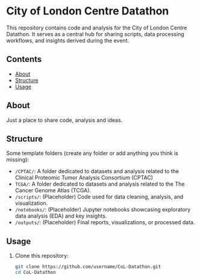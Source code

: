 # City of London Centre Datathon

This repository contains code and analysis for the City of London Centre Datathon. It serves as a central hub for sharing scripts, data processing workflows, and insights derived during the event.

## Contents

- [About](#about)
- [Structure](#structure)
- [Usage](#usage)

## About

Just a place to share code, analysis and ideas.

## Structure

Some template folders (create any folder or add anything you think is missing):
- `/CPTAC/`: A folder dedicated to datasets and analysis related to the Clinical Proteomic Tumor Analysis Consortium (CPTAC)
- `TCGA/`: A folder dedicated to datasets and analysis related to the The Cancer Genome Atlas (TCGA).
- `/scripts/`: (Placeholder) Code used for data cleaning, analysis, and visualization.
- `/notebooks/`: (Placeholder) Jupyter notebooks showcasing exploratory data analysis (EDA) and key insights.
- `/outputs/`: (Placeholder) Final reports, visualizations, or processed data.

## Usage

1. Clone this repository:
   ```bash
   git clone https://github.com/username/CoL-Datathon.git
   cd CoL-Datathon

